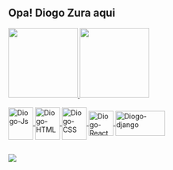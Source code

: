 ## Opa! Diogo Zura aqui 
 <div>
  <a href="https://github.com/diogozura">
  <img height="140em" src="https://github-readme-stats.vercel.app/api?username=diogozura&show_icons=true&theme=dracula&include_all_commits=true&count_private=true"/>
  <img height="140em" src="https://github-readme-stats.vercel.app/api/top-langs/?username=diogozura&layout=compact&langs_count=8&theme=dracula"/>
<div>
 <div style="display: inline_block"><br>
  <img align="center" alt="Diogo-Js" height="65" width="50" src="https://user-images.githubusercontent.com/65250673/116888280-a5b55000-ac01-11eb-9515-73a7379662ce.png">
  <img align="center" alt="Diogo-HTML" height="65" width="50" src="https://user-images.githubusercontent.com/65250673/116887436-af8a8380-ac00-11eb-8d43-7a91f8c48ec1.png">
  <img align="center" alt="Diogo-CSS" height="65" width="50" src="https://user-images.githubusercontent.com/65250673/116888182-87e7eb00-ac01-11eb-85ad-b2b6ae2e7f20.png">
  <img align="center" alt="Diogo-React" height="50" width="50" src="https://user-images.githubusercontent.com/65250673/116888116-77d00b80-ac01-11eb-8159-e54b614c6c5d.png">
  <img align="center" alt="Diogo-django" height="50" width="100" src="https://user-images.githubusercontent.com/65250673/116887269-7fdb7b80-ac00-11eb-8ae5-2beda5183478.jpg">
</div>
 
##

<div>
  <a href="https://www.linkedin.com/in/diogo-silva-santos-251bb5192" target="_blank"><img src="https://img.shields.io/badge/-LinkedIn-%230077B5?style=for-the-badge&logo=linkedin&logoColor=white" target="_blank"></a>
</div>
